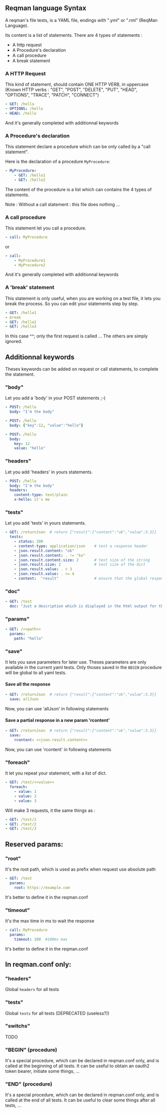 ## Reqman language Syntax

A reqman's file tests, is a YAML file, endings with ".yml" or ".rml" (ReqMan Language).

Its content is a list of statements. There are 4 types of statements :
 * A http request
 * A Procedure's declaration
 * A call procedure
 * A break statement


### A HTTP Request
This kind of statement, should contain ONE HTTP VERB, in uppercase (Known HTTP verbs : "GET", "POST", "DELETE", "PUT", "HEAD", "OPTIONS", "TRACE", "PATCH", "CONNECT")

```yaml
- GET: /hello
- OPTIONS: /hello
- HEAD: /hello
```

And it's generally completed with additionnal keywords


### A Procedure's declaration
This statement declare a procedure which can be only called by a "call statement".

Here is the declaration of a procedure `MyProcedure`:

```yaml
- MyProcedure:
    - GET: /hello1
    - GET: /hello2
```
The content of the procedure is a list which can contains the 4 types of statements.

Note : Without a call statement : this file does nothing ...

### A call procedure
This statement let you call a procedure.
```yaml
- call: MyProcedure
```
or

```yaml
- call: 
    - MyProcedure1
    - MyProcedure2
```

And it's generally completed with additionnal keywords


### A 'break' statement
This statement is only useful, when you are working on a test file, it lets you break the process. So you can edit your statements step by step.

```yaml
- GET: /hello1
- break
- GET: /hello2
- GET: /hello3
```
In this case ^^; only the first request is called ... The others are simply ignored.


## Additionnal keywords

Theses keywords can be added on request or call statements, to complete the statement.

### "body"
Let you add a 'body' in your POST statements ;-)

```yaml
- POST: /hello
  body: "I'm the body"
```

```yaml
- POST: /hello
  body: {"key":12, "value":"hello"}
```

```yaml
- POST: /hello
  body:
    key: 12
    value: "hello"
```



### "headers"
Let you add 'headers' in yours statements. 

```yaml
- POST: /hello
  body: "I'm the body"
  headers:
    content-type: text/plain
    x-hello: it's me
```


### "tests"
Let you add 'tests' in yours statements. 

```yaml
- GET: /returnJson  # return {"result":{"content":"ok","value":3.3}}
  tests:
    - status: 200
    - content-type: application/json    # test a response header
    - json.result.content: "ok"
    - json.result.content: . != "ko"
    - json.result.content.size: 2       # test size of the string
    - json.result.size: 2               # test size of the dict
    - json.result.value: . > 3
    - json.result.value: . <= 4
    - content:  "result"                # ensure that the global response contains text "result"
```


### "doc"

```yaml
- GET: /test 
  doc: "Just a description which is displayed in the html output for this request"
```


### "params"
```yaml
- GET: /<<path>>
  params:
    path: "hello"
```


### "save"
It lets you save parameters for later use. Theses parameters are only available in the current yaml tests. Only thoses saved in the `BEGIN` procedure will be global to all yaml tests.

#### Save all the response

```yaml
- GET: /returnJson  # return {"result":{"content":"ok","value":3.3}}
  save: allJson
```
Now, you can use 'allJson' in following statements

#### Save a partial response in a new param 'rcontent'

```yaml
- GET: /returnJson  # return {"result":{"content":"ok","value":3.3}}
  save: 
    rcontent: <<json.result.content>>
```
Now, you can use 'rcontent' in following statements



### "foreach"
It let you repeat your statement, with a list of dict.

```yaml
- GET: /test/<<value>>
  foreach:
    - value: 1
    - value: 2
    - value: 3
```
Will make 3 requests, it the same things as :

```yaml
- GET: /test/1
- GET: /test/2
- GET: /test/3
```



## Reserved params:
### "root"

It's the root path, which is used as prefix when request use absolute path

```yaml
- GET: /test
  params:
    root: https://example.com
```

It's better to define it in the reqman.conf


### "timeout"
It's the max time in ms to wait the response

```yaml
- call: MyProcedure
  params:
    timeout: 100  #100ms max
```

It's better to define it in the reqman.conf


## In reqman.conf only:
### "headers"
Global `headers` for all tests

### "tests"
Global `tests` for all tests (DEPRECATED (useless?))

### "switchs"
TODO

### "BEGIN" (procedure)

It's a special procedure, which can be declared in reqman.conf only, and is called at the beginning of all tests.
It can be useful to obtain an oauth2 token bearer, initiate some things, ...

### "END" (procedure)

It's a special procedure, which can be declared in reqman.conf only, and is called at the end of all tests.
It can be useful to clear some things after all tests, ...
